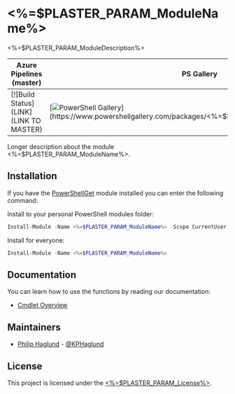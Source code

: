 # <%=$PLASTER_PARAM_ModuleName%>
<%=$PLASTER_PARAM_ModuleDescription%>

| Azure Pipelines (master) | PS Gallery | License
|---|---|---|
[![Build Status](LINK](LINK TO MASTER) | [![PowerShell Gallery](https://img.shields.io/powershellgallery/dt/<%=$PLASTER_PARAM_ModuleName%>.svg)](https://www.powershellgallery.com/packages/<%=$PLASTER_PARAM_ModuleName%>/) | [![License: MIT](https://img.shields.io/badge/License-MIT-yellow.svg)](LICENSE)

Longer description about the module <%=$PLASTER_PARAM_ModuleName%>.

## Installation

If you have the [PowerShellGet](https://msdn.microsoft.com/powershell/gallery/readme) module installed
you can enter the following command:

Install to your personal PowerShell modules folder:
```PowerShell
Install-Module -Name <%=$PLASTER_PARAM_ModuleName%> -Scope CurrentUser
```

Install for everyone:
```PowerShell
Install-Module -Name <%=$PLASTER_PARAM_ModuleName%>
```


## Documentation

You can learn how to use the functions by reading our documentation:

- [Cmdlet Overview](docs/en-US/<%=$PLASTER_PARAM_ModuleName%>.md)

## Maintainers

- [Philip Haglund](https://github.com/PhilipHaglund) - [@KPHaglund](http://twitter.com/KPHaglund)

## License

This project is licensed under the [<%=$PLASTER_PARAM_License%>](LICENSE.txt).